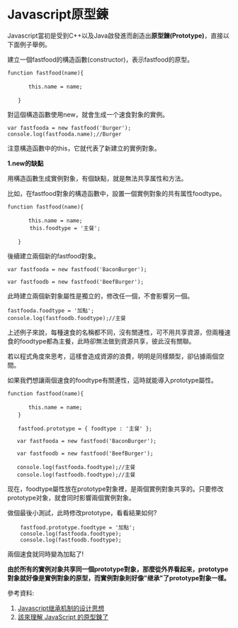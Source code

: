 # Javascript原型鍊
Javascript當初是受到C++以及Java啟發進而創造出**原型鍊(Prototype)**，直接以下面例子舉例。

建立一個fastfood的構造函數(constructor)，表示fastfood的原型。

```
function fastfood(name){

　　　　this.name = name;

　　}
```
對這個構造函數使用new，就會生成一个速食對象的實例。
```
var fastfooda = new fastfood('Burger');
console.log(fastfooda.name);//Burger

```
注意構造函數中的this，它就代表了新建立的實例對象。

**1.new的缺點**

用構造函數生成實例對象，有個缺點，就是無法共享属性和方法。

比如，在fastfood對象的構造函數中，設置一個實例對象的共有属性foodtype。
```
function fastfood(name){

　　　　this.name = name;
       this.foodtype = '主餐';
     
　　}
```
後續建立兩個新的fastfood對象。
```
var fastfooda = new fastfood('BaconBurger');

var fastfoodb = new fastfood('BeefBurger');
```
此時建立兩個新對象屬性是獨立的，修改任一個，不會影響另一個。
```
fastfooda.foodtype = '加點';
console.log(fastfoodb.foodtype);//主餐
```
上述例子來說，每種速食的名稱都不同，沒有關連性，可不用共享資源，但兩種速食的foodtype都為主餐，此時卻無法做到資源共享，彼此沒有關聯。

若以程式角度來思考，這樣會造成資源的浪費，明明是同樣類型，卻佔據兩個空間。

如果我們想讓兩個速食的foodtype有關連性，這時就能導入prototype屬性。


```
function fastfood(name){

　　　　this.name = name;
　　}

　　fastfood.prototype = { foodtype : '主餐' };

   var fastfooda = new fastfood('BaconBurger');

   var fastfoodb = new fastfood('BeefBurger');

   console.log(fastfooda.foodtype);//主餐
   console.log(fastfoodb.foodtype);//主餐

```
现在，foodtype屬性放在prototype對象裡，是兩個實例對象共享的。只要修改prototype对象，就會同时影響兩個實例對象。

做個最後小測試，此時修改prototype，看看結果如何?
```
    fastfood.prototype.foodtype = '加點';
    console.log(fastfooda.foodtype);
    console.log(fastfoodb.foodtype);
```
兩個速食就同時變為加點了!

**由於所有的實例对象共享同一個prototype對象，那麼從外界看起来，prototype對象就好像是實例對象的原型，而實例對象則好像"继承"了prototype對象一樣。**


參考資料:
1. [Javascript继承机制的设计思想](http://www.ruanyifeng.com/blog/2011/06/designing_ideas_of_inheritance_mechanism_in_javascript.html)
2. [該來理解 JavaScript 的原型鍊了](https://blog.techbridge.cc/2017/04/22/javascript-prototype/)
